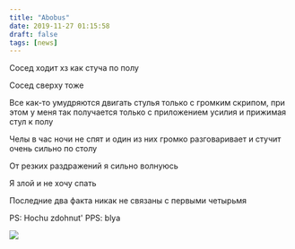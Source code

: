```yaml
---
title: "Abobus"
date: 2019-11-27 01:15:58
draft: false
tags: [news]
---
```


Сосед ходит хз как стуча по полу

Сосед сверху тоже

Все как-то умудряются двигать стулья только с громким скрипом, при этом у меня так получается только с приложением усилия и прижимая стул к полу

Челы в час ночи не спят и один из них громко разговаривает и стучит очень сильно по столу

От резких раздражений я сильно волнуюсь

Я злой и не хочу спать

Последние два факта никак не связаны с первыми четырьмя

PS: Hochu zdohnut'
PPS: blya

![](https://sun9-80.userapi.com/impf/c855124/v855124088/184901/M0J8LKBSUXw.jpg?size=756x77&quality=96&sign=97e9960592669ef01070b0cd132d759b&type=album)
